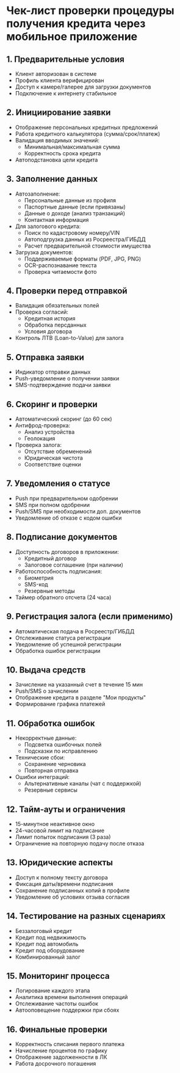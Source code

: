 # Чек-лист проверки процедуры получения кредита через мобильное приложение

## 1. Предварительные условия
- Клиент авторизован в системе
- Профиль клиента верифицирован
- Доступ к камере/галерее для загрузки документов
- Подключение к интернету стабильное

## 2. Инициирование заявки
- Отображение персональных кредитных предложений
- Работа кредитного калькулятора (сумма/срок/платеж)
- Валидация вводимых значений:
  - Минимальная/максимальная сумма
  - Корректность срока кредита
- Автоподстановка цели кредита

## 3. Заполнение данных
- Автозаполнение:
  - Персональные данные из профиля
  - Паспортные данные (если привязаны)
  - Данные о доходе (анализ транзакций)
  - Контактная информация
- Для залогового кредита:
  - Поиск по кадастровому номеру/VIN
  - Автоподгрузка данных из Росреестра/ГИБДД
  - Расчет предварительной стоимости имущества
- Загрузка документов:
  - Поддерживаемые форматы (PDF, JPG, PNG)
  - OCR-распознавание текста
  - Проверка читаемости фото

## 4. Проверки перед отправкой
- Валидация обязательных полей
- Проверка согласий:
  - Кредитная история
  - Обработка персданных
  - Условия договора
- Контроль ЛТВ (Loan-to-Value) для залога

## 5. Отправка заявки
- Индикатор отправки данных
- Push-уведомление о получении заявки
- SMS-подтверждение подачи заявки

## 6. Скоринг и проверки
- Автоматический скоринг (до 60 сек)
- Антифрод-проверка:
  - Анализ устройства
  - Геолокация
- Проверка залога:
  - Отсутствие обременений
  - Юридическая чистота
  - Соответствие оценки

## 7. Уведомления о статусе
- Push при предварительном одобрении
- SMS при полном одобрении
- Push/SMS при необходимости доп. документов
- Уведомление об отказе с кодом ошибки

## 8. Подписание документов
- Доступность договоров в приложении:
  - Кредитный договор
  - Залоговое соглашение (при наличии)
- Работоспособность подписания:
  - Биометрия
  - SMS-код
  - Резервные методы
- Таймер обратного отсчета (24 часа)

## 9. Регистрация залога (если применимо)
- Автоматическая подача в Росреестр/ГИБДД
- Отслеживание статуса регистрации
- Уведомление об успешной регистрации
- Обработка ошибок регистрации

## 10. Выдача средств
- Зачисление на указанный счет в течение 15 мин
- Push/SMS о зачислении
- Отображение кредита в разделе "Мои продукты"
- Формирование графика платежей

## 11. Обработка ошибок
- Некорректные данные:
  - Подсветка ошибочных полей
  - Подсказки по исправлению
- Технические сбои:
  - Сохранение черновика
  - Повторная отправка
- Ошибки интеграций:
  - Альтернативные каналы (чат с поддержкой)
  - Резервные сервисы

## 12. Тайм-ауты и ограничения
- 15-минутное неактивное окно
- 24-часовой лимит на подписание
- Лимит попыток подписания (3 раза)
- Ограничение на повторную подачу после отказа

## 13. Юридические аспекты
- Доступ к полному тексту договора
- Фиксация даты/времени подписания
- Сохранение подписанных копий в профиле
- Уведомление об условиях отзыва согласия

## 14. Тестирование на разных сценариях
- Беззалоговый кредит
- Кредит под недвижимость
- Кредит под автомобиль
- Кредит под оборудование
- Комбинированный залог

## 15. Мониторинг процесса
- Логирование каждого этапа
- Аналитика времени выполнения операций
- Отслеживание частоты ошибок
- Автооповещение поддержки при сбоях

## 16. Финальные проверки
- Корректность списания первого платежа
- Начисление процентов по графику
- Отображение задолженности в ЛК
- Работа досрочного погашения